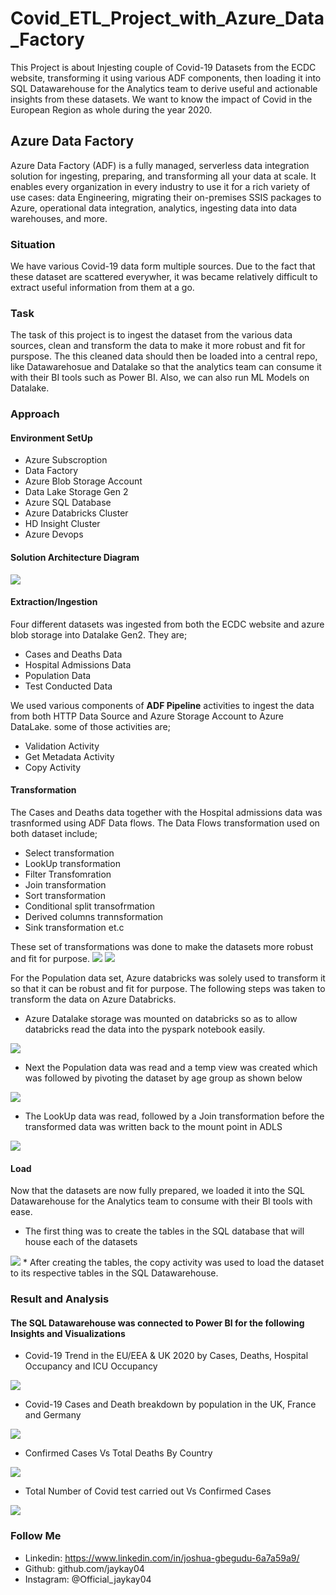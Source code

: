 # Covid_ETL_Project_with_Azure_Data_Factory
This Project is about Injesting couple of Covid-19 Datasets from the ECDC website, transforming it using various ADF components, then loading it into SQL Datawarehouse for the Analytics team to derive useful and actionable insights from these datasets.
We want to know the impact of Covid in the European Region as whole during the year 2020.

## Azure Data Factory
Azure Data Factory (ADF) is a fully managed, serverless data integration solution for ingesting, preparing, and transforming all your data at scale. It enables every organization in every industry to use it for a rich variety of use cases: data Engineering, migrating their on-premises SSIS packages to Azure, operational data integration, analytics, ingesting data into data warehouses, and more.

### Situation
We have various Covid-19 data form multiple sources. 
Due to the fact that these dataset are scattered everywher, it was became relatively difficult to extract useful information from them at a go.

### Task
The task of this project is to ingest the dataset from the various data sources, clean and transform the data to make it more robust and fit for purspose. 
The this cleaned data should then be loaded into a central repo, like Datawarehosue and Datalake so that the analytics team can consume it with their BI tools such as Power BI. Also, we can also run ML Models on Datalake.

### Approach
#### Environment SetUp
* Azure Subscroption
* Data Factory 
* Azure Blob Storage Account
* Data Lake Storage Gen 2
* Azure SQL Database
* Azure Databricks Cluster
* HD Insight Cluster
* Azure Devops
#### Solution Architecture Diagram
<img src="https://github.com/jaykay04/Covid_ETL_Project_with_Azure_Data_Factory/blob/main/ADFProject%20Diagram.png">

#### Extraction/Ingestion
Four different datasets was ingested from both the ECDC website and azure blob storage into Datalake Gen2.
They are;
* Cases and Deaths Data
* Hospital Admissions Data
* Population Data
* Test Conducted Data

We used various components of **ADF Pipeline** activities to ingest the data from both HTTP Data Source and Azure Storage Account to Azure DataLake.
some of those activities are;
* Validation Activity
* Get Metadata Activity
* Copy Activity

#### Transformation
The Cases and Deaths data together with the Hospital admissions data was trasnformed using ADF Data flows.
The Data Flows transformation used on both dataset include;
* Select transformation
* LookUp transformation
* Filter Transfomration
* Join transformation
* Sort transformation
* Conditional split transofrmation
* Derived columns trannsformation
* Sink transformation et.c

These set of transformations was done to make the datasets more robust and fit for purpose.
<img src="https://github.com/jaykay04/Covid_ETL_Project_with_Azure_Data_Factory/blob/main/images/transform_hospital_admissions.png">
<img src="https://github.com/jaykay04/Covid_ETL_Project_with_Azure_Data_Factory/blob/main/images/tranform_cases_deaths.png">

For the Population data set, Azure databricks was solely used to transform it so that it can be robust and fit for purpose.
The following steps was taken to transform the data on Azure Databricks.
* Azure Datalake storage was mounted on databricks so as to allow databricks read the data into the pyspark notebook easily.
<img src="https://github.com/jaykay04/Covid_ETL_Project_with_Azure_Data_Factory/blob/main/images/mount_storage.png">

* Next the Population data was read and a temp view was created which was followed by pivoting the dataset by age group as shown below
<img src="https://github.com/jaykay04/Covid_ETL_Project_with_Azure_Data_Factory/blob/main/images/read_pivot_population_data.png">

* The LookUp data was read, followed by a Join transformation before the transformed data was written back to the mount point in ADLS
<img src="https://github.com/jaykay04/Covid_ETL_Project_with_Azure_Data_Factory/blob/main/images/join_tranformation_population%20data.png">

#### Load
Now that the datasets are now fully prepared, we loaded it into the SQL Datawarehouse for the Analytics team to consume with their BI tools with ease.
* The first thing was to create the tables in the SQL database that will house each of the datasets
<img src="https://github.com/jaykay04/Covid_ETL_Project_with_Azure_Data_Factory/blob/main/images/create_table_sql.png">
* After creating the tables, the copy activity was used to load the dataset to its respective tables in the SQL Datawarehouse.

### Result and Analysis
#### The SQL Datawarehouse was connected to Power BI for the following Insights and Visualizations
* Covid-19 Trend in the EU/EEA & UK 2020 by Cases, Deaths, Hospital Occupancy and ICU Occupancy
<img src="https://github.com/jaykay04/Covid_ETL_Project_with_Azure_Data_Factory/blob/main/images/Covid-19_trend_EU_Uk.png">

* Covid-19 Cases and Death breakdown by population in the UK, France and Germany
<img src="https://github.com/jaykay04/Covid_ETL_Project_with_Azure_Data_Factory/blob/main/images/Covid-19%20Trend%20for%20UK%2C%20Germany%20and%20France.png">

* Confirmed Cases Vs Total Deaths By Country
<img src="https://github.com/jaykay04/Covid_ETL_Project_with_Azure_Data_Factory/blob/main/images/Number%20of%20Cases%20Vs%20Deaths%20Per%20Country.png">

* Total Number of Covid test carried out Vs Confirmed Cases
<img src="https://github.com/jaykay04/Covid_ETL_Project_with_Azure_Data_Factory/blob/main/images/Covid%20test%20done%20per%20Country.png">

### Follow Me
* Linkedin: https://www.linkedin.com/in/joshua-gbegudu-6a7a59a9/
* Github: github.com/jaykay04
* Instagram: @Official_jaykay04
